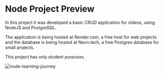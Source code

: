 # Node Project Preview

In this project it was developed a basic CRUD application for videos, using NodeJS and PostgreSQL.

The application is being hosted at Render.com, a free host for web projects and the database is being hosted at Neon.tech, a free Postgres database for small projects.

This project has only student purposes.

![node-learning-journey](https://github.com/gojibetters/node-learning-journey/assets/65731882/b4cf4a15-2247-4c68-8bb3-f7d00bd27c5e)
